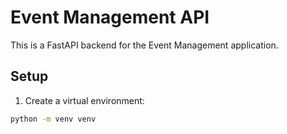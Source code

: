 # Event Management API

This is a FastAPI backend for the Event Management application.

## Setup

1. Create a virtual environment:
```bash
python -m venv venv

